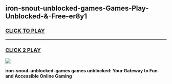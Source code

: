 
## iron-snout-unblocked-games-Games-Play-Unblocked-&-Free-er8y1
<h3>
<a href="https://premium76.site?title=iron-snout-unblocked-games&ref=24A">CLICK TO PLAY</a></h3>
<hr>

<h3>
<a href="https://premium76.site?title=iron-snout-unblocked-games&ref=24A">CLICK 2 PLAY</a>
  
</h3>

<a href="https://premium76.site?title=iron-snout-unblocked-games&ref=24A"><img src="https://clearcache.store/games.png"></a>


**iron-snout-unblocked-games games unblocked: Your Gateway to Fun and Accessible Online Gaming**
